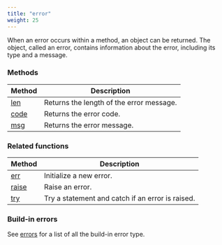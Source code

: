 ```yaml
---
title: "error"
weight: 25
---
```


When an error occurs within a method, an object can be returned. The object, called an error, contains information about the error, including its type and a message.

### Methods

Method | Description
------ | -----------
[len](./len) | Returns the length of the error message.
[code](./code) | Returns the error code.
[msg](./msg) | Returns the error message.


### Related functions

Method | Description
------ | -----------
[err](../../collection-api/err) | Initialize a new error.
[raise](../../collection-api/raise) | Raise an error.
[try](../../collection-api/try) | Try a statement and catch if an error is raised.


### Build-in errors

See [errors](../../errors) for a list of all the build-in error type.